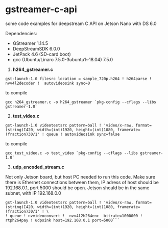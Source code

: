 # gstreamer-c-api
some code examples for deepstream C API on Jetson Nano with DS 6.0

Dependencies:

* GStreamer 1.14.5
* DeepStreamSDK 6.0.0
* JetPack 4.6 (SD-card boot)
* gcc (Ubuntu/Linaro 7.5.0-3ubuntu1~18.04) 7.5.0


1. **h264_gstreamer.c**

```gst-launch-1.0 filesrc location = sample_720p.h264 ! h264parse ! nvv4l2decoder !  autovideosink sync=0```
 
to compile

```gcc h264_gstreamer.c -o h264_gstreamer `pkg-config --cflags --libs gstreamer-1.0` ```


2. **test_video.c**

```gst-launch-1.0 videotestsrc pattern=ball ! 'video/x-raw, format=(string)I420, width=(int)1920, height=(int)1080, framerate=(fraction)30/1' ! queue ! autovideosink sync=false```

to compile

```gcc test_video.c -o test_video `pkg-config --cflags --libs gstreamer-1.0` ```


3. **udp_encoded_stream.c**

Not only Jetson board, but host PC needed to run this code. Make sure there is Ethernet connections between them, IP adress of host should be 192.168.0.1, port 5000 should be open. Jetson should be in the same subnet, with IP 192.168.0.0

``` ifconfig eth0 192.168.0.0 && \
gst-launch-1.0 videotestsrc pattern=ball ! 'video/x-raw, format=(string)I420, width=(int)1920, height=(int)1080, framerate=(fraction)30/1' ! \
! queue ! nvvideoconvert !  nvv4l2h264enc  bitrate=1000000 ! rtph264pay ! udpsink host=192.168.0.1 port=5000```

